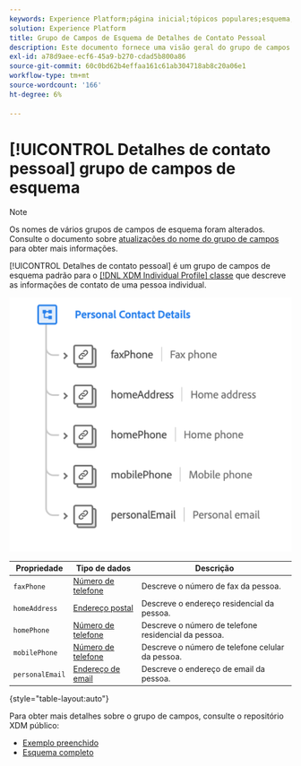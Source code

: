 ```yaml
---
keywords: Experience Platform;página inicial;tópicos populares;esquema;Esquema;XDM;perfil individual;campos;esquemas;Esquemas;detalhes pessoais;Design de esquema;grupo de campos;Grupo de campos;
solution: Experience Platform
title: Grupo de Campos de Esquema de Detalhes de Contato Pessoal
description: Este documento fornece uma visão geral do grupo de campos de esquema Detalhes de contato pessoal.
exl-id: a78d9aee-ecf6-45a9-b270-cdad5b800a86
source-git-commit: 60c0bd62b4effaa161c61ab304718ab8c20a06e1
workflow-type: tm+mt
source-wordcount: '166'
ht-degree: 6%

---
```



# [!UICONTROL Detalhes de contato pessoal] grupo de campos de esquema

>[!NOTE]
>
>Os nomes de vários grupos de campos de esquema foram alterados. Consulte o documento sobre [atualizações do nome do grupo de campos](../name-updates.md) para obter mais informações.

[!UICONTROL Detalhes de contato pessoal] é um grupo de campos de esquema padrão para o [[!DNL XDM Individual Profile] classe](../../classes/individual-profile.md) que descreve as informações de contato de uma pessoa individual.

![](../../images/field-groups/personal-contact-details.png)

| Propriedade | Tipo de dados | Descrição |
| --- | --- | --- |
| `faxPhone` | [Número de telefone](../../data-types/phone-number.md) | Descreve o número de fax da pessoa. |
| `homeAddress` | [Endereço postal](../../data-types/postal-address.md) | Descreve o endereço residencial da pessoa. |
| `homePhone` | [Número de telefone](../../data-types/phone-number.md) | Descreve o número de telefone residencial da pessoa. |
| `mobilePhone` | [Número de telefone](../../data-types/phone-number.md) | Descreve o número de telefone celular da pessoa. |
| `personalEmail` | [Endereço de email](../../data-types/email-address.md) | Descreve o endereço de email da pessoa. |

{style="table-layout:auto"}

Para obter mais detalhes sobre o grupo de campos, consulte o repositório XDM público:

* [Exemplo preenchido](https://github.com/adobe/xdm/blob/master/components/fieldgroups/profile/profile-personal-details.example.1.json)
* [Esquema completo](https://github.com/adobe/xdm/blob/master/components/fieldgroups/profile/profile-personal-details.schema.json)

